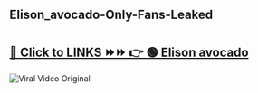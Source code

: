 
 ## Elison_avocado-Only-Fans-Leaked

# <h2><a href="https://clipsfans.com/Elison_avocado&ref=git">🔗 Click to LINKS ⏩⏩ 👉 🟢 Elison avocado </a></h2>

<a href="https://clipsfans.com/Elison_avocado&ref=git" rel="nofollow" data-target="animated-image.originalLink"><img src="https://i.ibb.co.com/xMMVF88/686577567.gif" alt="Viral Video Original" style="max-width: 100%; display: inline-block;" data-target="animated-image.originalImage"></a>
